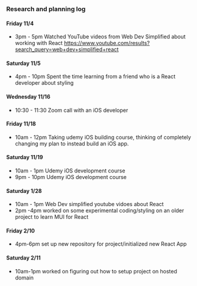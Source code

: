 ### Research and planning log

#### Friday 11/4
* 3pm - 5pm Watched YouTube videos from Web Dev Simplified about working with React https://www.youtube.com/results?search_query=web+dev+simplified+react 
#### Saturday 11/5
* 4pm - 10pm Spent the time learning from a friend who is a React developer about styling 

#### Wednesday 11/16
* 10:30 - 11:30 Zoom call with an iOS developer 
#### Friday 11/18
* 10am - 12pm Taking udemy iOS building course, thinking of completely changing my plan to instead build an iOS app. 

#### Saturday 11/19
* 10am - 1pm Udemy iOS development course 
* 9pm - 10pm Udemy iOS development course  

#### Saturday 1/28
* 10am - 1pm Web Dev simplified youtube vidoes about React
* 2pm -4pm worked on some experimental coding/styling on an older project to learn MUI for React

#### Friday 2/10
* 4pm-6pm set up new repository for project/initialized new React App

#### Saturday 2/11
* 10am-1pm worked on figuring out how to setup project on hosted domain 